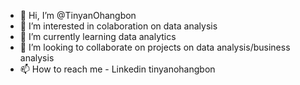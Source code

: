 - 👋 Hi, I’m @TinyanOhangbon
- 👀 I’m interested in colaboration on data analysis
- 🌱 I’m currently learning data analytics
- 💞️ I’m looking to collaborate on projects on data analysis/business analysis
- 📫 How to reach me  - Linkedin tinyanohangbon

<!---
TinyanOhangbon/TinyanOhangbon is a ✨ special ✨ repository because its `README.md` (this file) appears on your GitHub profile.
You can click the Preview link to take a look at your changes.
--->
